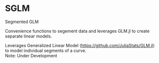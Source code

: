 # SGLM
Segmented GLM

Convenience functions to segement data and leverages GLM.jl to create separate linear models. 

Leverages Generalized Linear Model (https://github.com/JuliaStats/GLM.jl) to model individual segments of a curve. </br>
Note: Under Development
